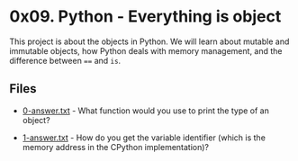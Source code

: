 # 0x09. Python - Everything is object

This project is about the objects in Python. We will learn about mutable and immutable objects, how Python deals with memory management, and the difference between `==` and `is`.

## Files

- [0-answer.txt](0-answer.txt) - What function would you use to print the type of an object?

- [1-answer.txt](1-answer.txt) - How do you get the variable identifier (which is the memory address in the CPython implementation)?